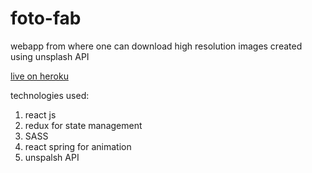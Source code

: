 # foto-fab

webapp from where one can download high resolution images created using unsplash API

[live on heroku](https://foto-fab.herokuapp.com/)


technologies used: 
1. react js 
2. redux for state management
3. SASS
4. react spring for animation
5. unspalsh API